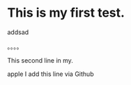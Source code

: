 # This is my first test.

addsad

。。。。



This second line in my.



apple
I add this line via Github
